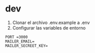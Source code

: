 # dev
1. Clonar el archivo .env.example a .env
2. Configurar las variables de entorno

```
PORT =3000
MAILER_EMAIL=
MAILER_SECREET_KEY=

```